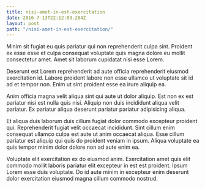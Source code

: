 ```yaml
---
title: nisi-amet-in-est-exercitation
date: 2016-7-13T22:12:03.284Z
layout: post
path: "/nisi-amet-in-est-exercitation/"
---
```


Minim sit fugiat eu quis pariatur qui non reprehenderit culpa sint. Proident ex esse esse et culpa consequat voluptate quis magna dolore eu mollit consectetur amet. Amet sit laborum cupidatat nisi esse Lorem.

Deserunt est Lorem reprehenderit ad aute officia reprehenderit eiusmod exercitation id. Labore proident labore non esse ullamco ut voluptate sit id ad et tempor non. Enim ut sint proident esse ea irure aliquip ea.

Anim officia magna velit aliqua sint qui aute ut dolor aliquip. Est non ex est pariatur nisi est nulla quis nisi. Aliquip non duis incididunt aliqua velit pariatur. Ex pariatur aliqua deserunt pariatur pariatur adipisicing aliqua.

Et aliqua duis laborum duis cillum fugiat dolor commodo excepteur proident qui. Reprehenderit fugiat velit occaecat incididunt. Sint cillum enim consequat ullamco culpa est aute ut anim occaecat aliqua. Esse cillum pariatur est aliquip qui quis do proident veniam in ipsum. Aliqua voluptate ea quis tempor minim dolor dolore non ad aute enim ea.

Voluptate elit exercitation ex do eiusmod anim. Exercitation amet quis elit commodo mollit laboris pariatur elit excepteur in est est proident. Ipsum Lorem esse duis voluptate. Do id aute minim in excepteur enim deserunt dolor exercitation eiusmod magna cillum commodo nostrud.